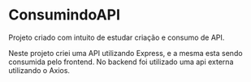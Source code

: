 # ConsumindoAPI
Projeto criado com intuito de estudar criação e consumo de API. 

Neste projeto criei uma API utilizando Express, e a mesma esta sendo consumida pelo frontend. No backend  foi utilizado uma api externa utilizando o Axios.  
